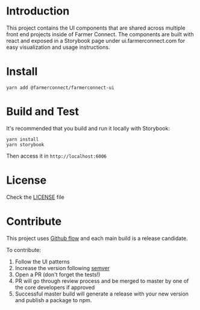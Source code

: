 # Introduction

This project contains the UI components that are shared across multiple front end projects inside of Farmer Connect. The components are built with react and exposed in a Storybook page under ui.farmerconnect.com for easy visualization and usage instructions.

# Install

```
yarn add @farmerconnect/farmerconnect-ui
```

# Build and Test

It's recommended that you build and run it locally with Storybook:

```
yarn install
yarn storybook
```

Then access it in `http://localhost:6006`

# License

Check the [LICENSE](https://github.com/farmerconnect/farmerconnect-ui/blob/main/LICENSE) file

# Contribute

This project uses [Github flow](https://guides.github.com/introduction/flow/) and each main build is a release candidate.

To contribute:

1. Follow the UI patterns
2. Increase the version following [semver](https://semver.org/)
3. Open a PR (don't forget the tests!)
4. PR will go through review process and be merged to master by one of the core developers if approved
5. Successful master build will generate a release with your new version and publish a package to npm.
